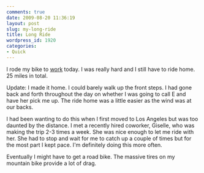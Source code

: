 ```yaml
---
comments: true
date: 2009-08-20 11:36:19
layout: post
slug: my-long-ride
title: Long Ride
wordpress_id: 1920
categories:
- Quick
---
```


I rode my bike to [work](http://www.gmap-pedometer.com/?r=3117319) today. I was really hard and I still have to ride home. 25 miles in total.

Update: I made it home. I could barely walk up the front steps. I had gone back and forth throughout the day on whether I was going to call E and have her pick me up. The ride home was a little easier as the wind was at our backs.

I had been wanting to do this when I first moved to Los Angeles but was too daunted by the distance. I met a recently hired coworker, Giselle, who was making the trip 2-3 times a week. She was nice enough to let me ride with her. She had to stop and wait for me to catch up a couple of times but for the most part I kept pace. I'm definitely doing this more often.

Eventually I might have to get a road bike. The massive tires on my mountain bike provide a lot of drag. 
